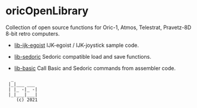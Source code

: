 # oricOpenLibrary

Collection of open source functions for
Oric-1, Atmos, Telestrat, Pravetz-8D 8-bit retro computers.

* [lib-ijk-egoist](lib-ijk-egoist) IJK-egoist / IJK-joystick sample code.

* [lib-sedoric](lib-sedoric) Sedoric compatible load and save functions.

* [lib-basic](lib-basic) Call Basic and Sedoric commands from assembler code.


```
  _
 |_|___ ___
 | |_ -|_ -|
 |_|___|___|
    (c) 2021

```
